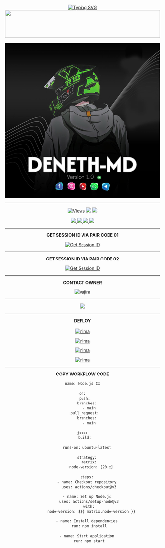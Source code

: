 <div align="center">


 [![Typing SVG](https://readme-typing-svg.herokuapp.com?font=Rockstar-ExtraBold&color=F01&lines=ＤＥＮＥＴＨ+ＭＤ+ＷＨＡＴＳＡＰＰ+ＢＯＴ)](https://git.io/typing-svg)
<img src="https://i.imgur.com/dBaSKWF.gif" height="90" width="100%">

<p align="center">
<a href="https://github.com/denethhansaka">
    <img src="https://github.com/denethhansaka/DENETH-MD-Files/blob/main/Images/DENETH-MD.jpg?raw=true"  width="700px">
</a>
<hr>
 <p align="center">

  <a href="https://github.com/denethhansaka/DENETH-MD-V1">
    <img src="https://hits.seeyoufarm.com/api/count/incr/badge.svg?url=https%3A%2F%2Fgithub.com%2Fdenethhansaka%2FDENETH-MD-V1&count_bg=%2379C83D&title_bg=%23555555&icon=gitpod.svg&icon_color=%23E7E7E7&title=Views&edge_flat=false" alt="Views"/></a>
  
  </a>
  <a href="https://github.com/denethhansaka/DENETH-MD-V1">
    <img src="https://img.shields.io/github/forks/denethhansaka/DENETH-MD-V1?label=Fork&style=social">
    
  </a>
  <a href="https://github.com/denethhansaka/DENETH-MD-V1">
    <img src="https://img.shields.io/github/stars/denethhansaka/DENETH-MD-V1?style=social">
  </a>
</p>

<p align="center">
  <a href="https://github.com/denethhansaka/DENETH-MD-V1">
    <img src="https://img.shields.io/github/repo-size/denethhansaka/DENETH-MD-V1?color=purple&label=Repo%20Size&style=plastic">

  </a>
  <a href="https://github.com/denethhansaka/DENETH-MD-V1">
    <img src="https://img.shields.io/github/license/denethhansaka/DENETH-MD-V1?color=purple&label=License&style=plastic">

  </a>
  <a href="https://github.com/denethhansaka/DENETH-MD-V1">
    <img src="https://img.shields.io/github/languages/top/denethhansaka/DENETH-MD-V1?color=purple&label=Javascript&style=plastic">

  </a>
  <a href="https://github.com/denethhansaka/DENETH-MD-V1">
    <img src="https://img.shields.io/static/v1?label=Author&message=Deneth%20Hansaka&color=purple&style=plastic">

  </a>
  </p>
</p>

<hr>
<b>GET SESSION ID VIA PAIR CODE 01</b>

<a href='https://replit.com/@denethhansakake/DENETH-MD-PAIR-CODE/' target="_blank"><img alt='Get Session ID' src='https://img.shields.io/badge/Click here to get your session id-blue?style=for-the-badge&logo=opencv&logoColor=white'/></a>

<hr>
<b>GET SESSION ID VIA PAIR CODE 02</b>

<a href='https://replit.com/@denethhansakake/DENETH-MD-PAIR-CODE/' target="_blank"><img alt='Get Session ID' src='https://img.shields.io/badge/Click here to get your session id-blue?style=for-the-badge&logo=opencv&logoColor=white'/></a>

<hr>

<b>CONTACT OWNER</b>

[![vajira](https://hts-ltd.co.uk/wp-content/uploads/2023/06/WHATSAPP.fw_.png)](https://wa.me/94761864425)
<hr>

<a href="https://whatsapp.com/channel/0029Vamo0kT2ER6qNXgykO0B"><img src="https://img.shields.io/badge/Join%20Our%20WhatsApp%20Channel-green"  width="350"></a>

<hr>

<b>DEPLOY</b>
</br>
</br>
 [![nima](https://img.shields.io/badge/deneth_md_deploy_on_heroku-430098?style=for-the-badge&logo=heroku&logoColor=white&buttcode=1n2i3m4a)](https://dashboard.heroku.com/new?template=https://github.com/denethhansaka/DENETH-MD-V1)
  
[![nima](https://img.shields.io/badge/deneth_md_deploy_on_railway-0B0D0E?style=for-the-badge&logo=railway&logoColor=white&buttcode=1n2i3m4a)](https://railway.app?referralCode=queen-elisa)
   
[![nima](https://img.shields.io/badge/deneth_md_deploy_on_replit-F26207?style=for-the-badge&logo=replit&logoColor=white&buttcode=1n2i3m4a)](https://replit.com/)
   
[![nima](https://img.shields.io/badge/deneth_md_deploy_on_render-000000?style=for-the-badge&logo=render&logoColor=white&buttcode=1n2i3m4a)](https://docs.render.com/free)

<hr>

<b>COPY WORKFLOW CODE</b></br>
```
name: Node.js CI

on:
  push:
    branches:
      - main
  pull_request:
    branches:
      - main

jobs:
  build:

    runs-on: ubuntu-latest

    strategy:
      matrix:
        node-version: [20.x]

    steps:
    - name: Checkout repository
      uses: actions/checkout@v3

    - name: Set up Node.js
      uses: actions/setup-node@v3
      with:
        node-version: ${{ matrix.node-version }}

    - name: Install dependencies
      run: npm install

    - name: Start application
      run: npm start
```
